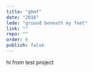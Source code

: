 ```yaml
---
title: "gbmf"
date: "2016"
lede: "ground beneath my feet"
link: ""
repo: ""
order: 6
publish: false
---
```


hi from test project
